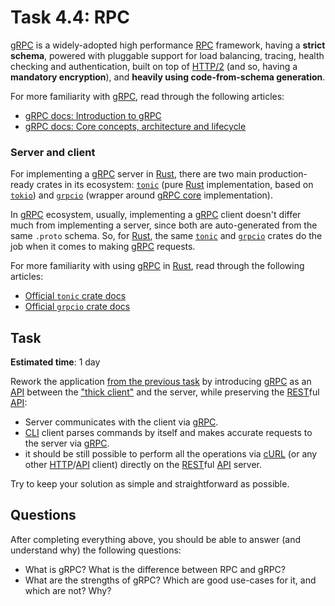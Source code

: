 Task 4.4: RPC
========================================

[gRPC] is a widely-adopted high performance [RPC] framework, having a __strict schema__, powered with pluggable support for load balancing, tracing, health checking and authentication, built on top of [HTTP/2] (and so, having a __mandatory encryption__), and __heavily using code-from-schema generation__.

For more familiarity with [gRPC], read through the following articles:
- [gRPC docs: Introduction to gRPC][301]
- [gRPC docs: Core concepts, architecture and lifecycle][302]

### Server and client

For implementing a [gRPC] server in [Rust], there are two main production-ready crates in its ecosystem: [`tonic`] (pure [Rust] implementation, based on [`tokio`]) and [`grpcio`] (wrapper around [gRPC core][311] implementation).

In [gRPC] ecosystem, usually, implementing a [gRPC] client doesn't differ much from implementing a server, since both are auto-generated from the same `.proto` schema. So, for [Rust], the same [`tonic`] and [`grpcio`] crates do the job when it comes to making [gRPC] requests. 

For more familiarity with using [gRPC] in [Rust], read through the following articles:
- [Official `tonic` crate docs][`tonic`]
- [Official `grpcio` crate docs][`grpcio`]

## Task

__Estimated time__: 1 day

Rework the application [from the previous task](../4_3_api/README.md#task) by introducing [gRPC] as an [API] between the ["thick client"][41] and the server, while preserving the [REST]ful [API]:

- Server communicates with the client via [gRPC].
- [CLI] client parses commands by itself and makes accurate requests to the server via [gRPC].
- it should be still possible to perform all the operations via [cURL] (or any other [HTTP]/[API] client) directly on the [REST]ful [API] server.

Try to keep your solution as simple and straightforward as possible.

## Questions

After completing everything above, you should be able to answer (and understand why) the following questions:
- What is gRPC? What is the difference between RPC and gRPC?
- What are the strengths of gRPC? Which are good use-cases for it, and which are not? Why? 

[`grpcio`]: https://docs.rs/crate/grpcio
[`tarpc`]: https://docs.rs/tarpc
[`tonic`]: https://docs.rs/tonic
[`tokio`]: https://docs.rs/tokio
[API]: https://en.wikipedia.org/wiki/API
[CLI]: https://en.wikipedia.org/wiki/Command-line_interface
[cURL]: https://en.wikipedia.org/wiki/CURL
[gRPC]: https://grpc.io
[HTTP]: https://en.wikipedia.org/wiki/HTTP
[HTTP/2]: https://en.wikipedia.org/wiki/HTTP/2
[REST]: https://en.wikipedia.org/wiki/Representational_state_transfer
[RPC]: https://en.wikipedia.org/wiki/Remote_procedure_call
[Rust]: https://www.rust-lang.org

[301]: https://grpc.io/docs/what-is-grpc/introduction
[302]: https://grpc.io/docs/what-is-grpc/core-concepts
[311]: https://github.com/grpc/grpc
[41]: https://en.wikipedia.org/wiki/Rich_client
